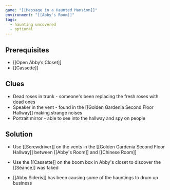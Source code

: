 ```yaml
---
game: "[[Message in a Haunted Mansion]]"
environment: "[[Abby's Room]]"
tags:
  - haunting uncovered
  - optional
---
```

## Prerequisites
* [[Open Abby’s Closet]]
* [[Cassette]]
## Clues
* Dead roses in trunk - someone's been replacing the fresh roses with dead ones
* Speaker in the vent - found in the [[Golden Gardenia Second Floor Hallway]] making strange noises
* Portrait mirror - able to see into the hallway and spy on people
## Solution
- Use [[Screwdriver]] on the vents in the [[Golden Gardenia Second Floor Hallway]] between [[Abby's Room]] and [[Chinese Room]]
* Use the [[Cassette]] on the boom box in Abby's closet to discover the [[Séance]] was faked
-  [[Abby Sideris]] has been causing some of the hauntings to drum up business